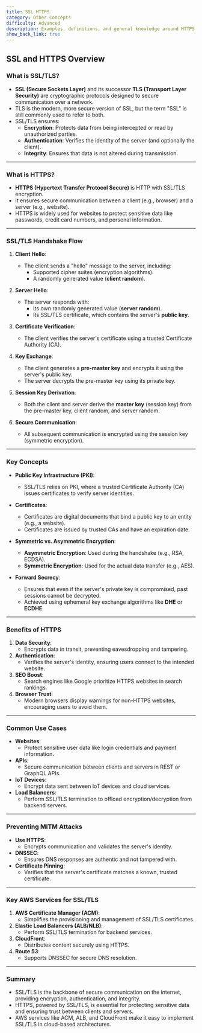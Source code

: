 ```yaml
---
title: SSL HTTPS
category: Other Concepts
difficulty: Advanced
description: Examples, definitions, and general knowledge around HTTPS
show_back_link: true
---
```


## SSL and HTTPS Overview

### What is SSL/TLS?
- **SSL (Secure Sockets Layer)** and its successor **TLS (Transport Layer Security)** are cryptographic protocols designed to secure communication over a network.
- TLS is the modern, more secure version of SSL, but the term "SSL" is still commonly used to refer to both.
- SSL/TLS ensures:
  - **Encryption**: Protects data from being intercepted or read by unauthorized parties.
  - **Authentication**: Verifies the identity of the server (and optionally the client).
  - **Integrity**: Ensures that data is not altered during transmission.

---

### What is HTTPS?
- **HTTPS (Hypertext Transfer Protocol Secure)** is HTTP with SSL/TLS encryption.
- It ensures secure communication between a client (e.g., browser) and a server (e.g., website).
- HTTPS is widely used for websites to protect sensitive data like passwords, credit card numbers, and personal information.

---

### SSL/TLS Handshake Flow
1. **Client Hello**:
   - The client sends a "hello" message to the server, including:
     - Supported cipher suites (encryption algorithms).
     - A randomly generated value (**client random**).

2. **Server Hello**:
   - The server responds with:
     - Its own randomly generated value (**server random**).
     - Its SSL/TLS certificate, which contains the server's **public key**.

3. **Certificate Verification**:
   - The client verifies the server's certificate using a trusted Certificate Authority (CA).

4. **Key Exchange**:
   - The client generates a **pre-master key** and encrypts it using the server's public key.
   - The server decrypts the pre-master key using its private key.

5. **Session Key Derivation**:
   - Both the client and server derive the **master key** (session key) from the pre-master key, client random, and server random.

6. **Secure Communication**:
   - All subsequent communication is encrypted using the session key (symmetric encryption).

---

### Key Concepts
- **Public Key Infrastructure (PKI)**:
  - SSL/TLS relies on PKI, where a trusted Certificate Authority (CA) issues certificates to verify server identities.

- **Certificates**:
  - Certificates are digital documents that bind a public key to an entity (e.g., a website).
  - Certificates are issued by trusted CAs and have an expiration date.

- **Symmetric vs. Asymmetric Encryption**:
  - **Asymmetric Encryption**: Used during the handshake (e.g., RSA, ECDSA).
  - **Symmetric Encryption**: Used for the actual data transfer (e.g., AES).

- **Forward Secrecy**:
  - Ensures that even if the server's private key is compromised, past sessions cannot be decrypted.
  - Achieved using ephemeral key exchange algorithms like **DHE** or **ECDHE**.

---

### Benefits of HTTPS
1. **Data Security**:
   - Encrypts data in transit, preventing eavesdropping and tampering.
2. **Authentication**:
   - Verifies the server's identity, ensuring users connect to the intended website.
3. **SEO Boost**:
   - Search engines like Google prioritize HTTPS websites in search rankings.
4. **Browser Trust**:
   - Modern browsers display warnings for non-HTTPS websites, encouraging users to avoid them.

---

### Common Use Cases
- **Websites**:
  - Protect sensitive user data like login credentials and payment information.
- **APIs**:
  - Secure communication between clients and servers in REST or GraphQL APIs.
- **IoT Devices**:
  - Encrypt data sent between IoT devices and cloud services.
- **Load Balancers**:
  - Perform SSL/TLS termination to offload encryption/decryption from backend servers.

---

### Preventing MITM Attacks
- **Use HTTPS**:
  - Encrypts communication and validates the server's identity.
- **DNSSEC**:
  - Ensures DNS responses are authentic and not tampered with.
- **Certificate Pinning**:
  - Verifies that the server's certificate matches a known, trusted certificate.

---

### Key AWS Services for SSL/TLS
1. **AWS Certificate Manager (ACM)**:
   - Simplifies the provisioning and management of SSL/TLS certificates.
2. **Elastic Load Balancers (ALB/NLB)**:
   - Perform SSL/TLS termination for backend services.
3. **CloudFront**:
   - Distributes content securely using HTTPS.
4. **Route 53**:
   - Supports DNSSEC for secure DNS resolution.

---

### Summary
- SSL/TLS is the backbone of secure communication on the internet, providing encryption, authentication, and integrity.
- HTTPS, powered by SSL/TLS, is essential for protecting sensitive data and ensuring trust between clients and servers.
- AWS services like ACM, ALB, and CloudFront make it easy to implement SSL/TLS in cloud-based architectures.